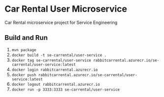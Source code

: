 # Car Rental User Microservice

Car Rental microservice project for Service Engineering

## Build and Run 

1. `mvn package`
2. `docker build -t se-carrental/user-service .`
3. `docker tag se-carrental/user-service rabbitcarrental.azurecr.io/se-carrental/user-service:latest`
4. `docker login rabbitcarrental.azurecr.io`
5. `docker push rabbitcarrental.azurecr.io/se-carrental/user-service:latest`
6. `docker logout rabbitcarrental.azurecr.io`
7. `docker run -p 3333:3333 se-carrental/user-service`
